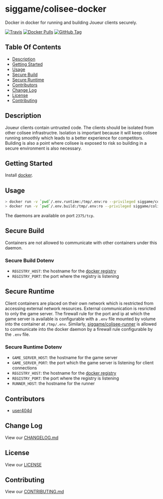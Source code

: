 # siggame/colisee-docker

Docker in docker for running and building Joueur clients securely.

[![Travis](https://img.shields.io/travis/siggame/colisee-docker.svg?style=flat-square)](https://travis-ci.org/siggame/colisee-docker)
[![Docker Pulls](https://img.shields.io/docker/pulls/siggame/colisee-docker.svg?style=flat-square)](https://hub.docker.com/r/siggame/colisee-docker/)
[![GitHub Tag](https://img.shields.io/github/tag/siggame/colisee-docker.svg?style=flat-square)](https://github.com/siggame/colisee-docker/tags)

## Table Of Contents

- [Description](#description)
- [Getting Started](#getting-started)
- [Usage](#usage)
- [Secure Build](#secure-build)
- [Secure Runtime](#secure-runtime)
- [Contributors](#contributors)
- [Change Log](#change-log)
- [License](#license)
- [Contributing](#contributing)

## Description

Joueur clients contain untrusted code. The clients should be isolated from other colisee infrastructre. Isolation is important
because it will keep colisee running smoothly which leads to a better experience for competitors. Building is also a point where
colisee is exposed to risk so building in a secure environment is also necessary.

## Getting Started

Install [docker](https://www.docker.com/get-docker).

## Usage

```sh
> docker run -v `pwd`/.env.runtime:/tmp/.env:ro --privileged siggame/colisee-docker:secure-runtime
> docker run -v `pwd`/.env.build:/tmp/.env:ro --privileged siggame/colisee-docker:secure-build
```

The daemons are available on port `2375/tcp`.

## Secure Build

Containers are not allowed to communicate with other containers under this daemon.

### Secure Build Dotenv

- `REGISTRY_HOST`: the hostname for the [docker registry]
- `REGISTRY_PORT`: the port where the registry is listening

## Secure Runtime

Client containers are placed on their own network which is restricted from accessing external network resources.
External communication is resricted to only the game server. The firewall rule for the
port and ip at which the game server is available is configurable with a `.env` file mounted by volume into the
container at `/tmp/.env`. Similarly, [siggame/colisee-runner] is allowed to communicate into the
docker daemon by a firewall rule configurable by the `.env` file.

### Secure Runtime Dotenv

- `GAME_SERVER_HOST`: the hostname for the game server
- `GAME_SERVER_PORT`: the port which the game server is listening for client connections
- `REGISTRY_HOST`: the hostname for the [docker registry]
- `REGISTRY_PORT`: the port where the registry is listening
- `RUNNER_HOST`: the hostname for the runner

[docker registry]: https://docs.docker.com/registry/
[siggame/colisee-runner]: http://siggame.io/colisee-runner

## Contributors

- [user404d](https://github.com/user404d)

## Change Log

View our [CHANGELOG.md](https://github.com/siggame/colisee-docker/blob/master/CHANGELOG.md)

## License

View our [LICENSE](https://github.com/siggame/colisee/blob/master/LICENSE)

## Contributing

View our [CONTRIBUTING.md](https://github.com/siggame/colisee/blob/master/CONTRIBUTING.md)
